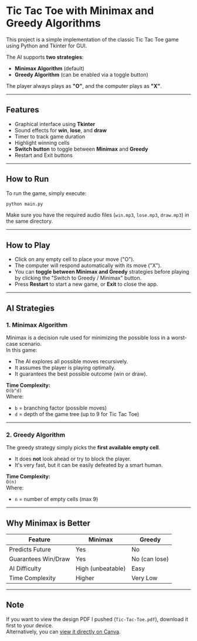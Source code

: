 # Tic Tac Toe with Minimax and Greedy Algorithms

This project is a simple implementation of the classic Tic Tac Toe game using Python and Tkinter for GUI.

The AI supports **two strategies**:
- **Minimax Algorithm** (default)
- **Greedy Algorithm** (can be enabled via a toggle button)

The player always plays as **"O"**, and the computer plays as **"X"**.

---

## Features

- Graphical interface using **Tkinter**
- Sound effects for **win**, **lose**, and **draw**
- Timer to track game duration
- Highlight winning cells
- **Switch button** to toggle between **Minimax** and **Greedy**
- Restart and Exit buttons

---

## How to Run

To run the game, simply execute:

```bash
python main.py
```

Make sure you have the required audio files (`win.mp3`, `lose.mp3`, `draw.mp3`) in the same directory.

---

## How to Play

- Click on any empty cell to place your move ("O").
- The computer will respond automatically with its move ("X").
- You can **toggle between Minimax and Greedy** strategies before playing by clicking the "Switch to Greedy / Minimax" button.
- Press **Restart** to start a new game, or **Exit** to close the app.

---

## AI Strategies

### 1. Minimax Algorithm

Minimax is a decision rule used for minimizing the possible loss in a worst-case scenario.  
In this game:
- The AI explores all possible moves recursively.
- It assumes the player is playing optimally.
- It guarantees the best possible outcome (win or draw).

**Time Complexity:**  
`O(b^d)`  
Where:
- `b` = branching factor (possible moves)
- `d` = depth of the game tree (up to 9 for Tic Tac Toe)

---

### 2. Greedy Algorithm

The greedy strategy simply picks the **first available empty cell**.  
- It does **not** look ahead or try to block the player.
- It's very fast, but it can be easily defeated by a smart human.

**Time Complexity:**  
`O(n)`  
Where:
- `n` = number of empty cells (max 9)

---

## Why Minimax is Better

| Feature            | Minimax           | Greedy             |
|--------------------|-------------------|--------------------|
| Predicts Future    | Yes               | No                 |
| Guarantees Win/Draw| Yes               | No (can lose)      |
| AI Difficulty      | High (unbeatable) | Easy               |
| Time Complexity    | Higher            | Very Low           |

---

## Note
If you want to view the design PDF I pushed (`Tic-Tac-Toe.pdf`), download it first to your device.  
Alternatively, you can [view it directly on Canva](https://www.canva.com/design/DAGlox5a5T0/ZiXOye7cXr4q4bKcSlZJ6A/edit?utm_content=DAGlox5a5T0&utm_campaign=designshare&utm_medium=link2&utm_source=sharebutton).
